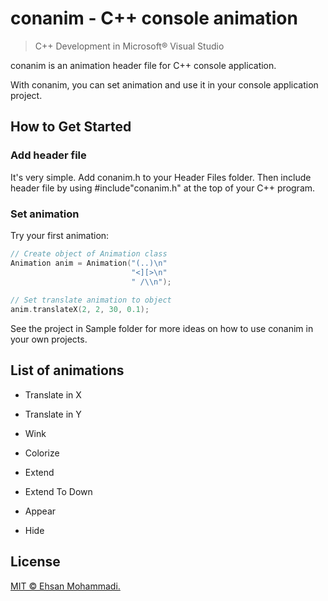 # conanim - C++ console animation

> C++ Development in Microsoft® Visual Studio

conanim is an animation header file for C++ console application.

With conanim, you can set animation and use it in your console application project. 

## How to Get Started

### Add header file

It's very simple. Add conanim.h to your Header Files folder. Then include header file by using #include"conanim.h" at the top of your C++ program.

### Set animation

Try your first animation:

```c++
// Create object of Animation class
Animation anim = Animation("(..)\n"
                           "<][>\n"
                           " /\\n");
                           
// Set translate animation to object
anim.translateX(2, 2, 30, 0.1);

```

See the project in Sample folder for more ideas on how to use conanim in your own projects.

## List of animations

- Translate in X

- Translate in Y

- Wink

- Colorize

- Extend

- Extend To Down

- Appear

- Hide


## License

[MIT © Ehsan Mohammadi.](../master/LICENSE)

